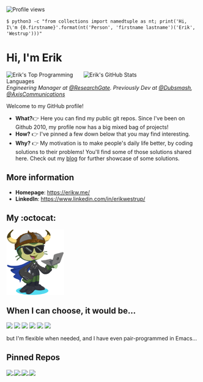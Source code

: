 ![Profile views](https://gpvc.arturio.dev/erikw)
```console
$ python3 -c "from collections import namedtuple as nt; print('Hi, I\'m {0.firstname}'.format(nt('Person', 'firstname lastname')('Erik', 'Westrup')))" 
```
# Hi, I'm Erik
<a href="https://github.com/erikw" title="Erik's GitHub Stats">
<img src="https://github-readme-stats.vercel.app/api?username=erikw&count_private=true&show_icons=true&theme=radical&custom_title=Erik%27s%20GitHub%20Stats" title="Erik's GitHub Stats" align="right" width="60%" alt="Erik's GitHub Stats" />
<img src="https://github-readme-stats.vercel.app/api/top-langs?username=erikw&layout=compact&langs_count=10&hide=html&custom_title=Erik%27s%20Top%20Languages&theme=radical" title="Erik's Top Programming Languages" align="right" width="40%" alt="Erik's Top Programming Languages" />
</a>

*Engineering Manager at [@ResearchGate](https://github.com/researchgate). Previously Dev at [@Dubsmash](https://github.com/dubsmash), [@AxisCommunications](https://github.com/AxisCommunications)*

Welcome to my GitHub profile!

* **What?**:point_right: Here you can find my public git repos. Since I've been on Github 2010, my profile now has a big mixed bag of projects!
* **How?** :point_right: I've pinned a few down below that you may find interesting.
* **Why?** :point_right: My motivation is to make people's daily life better, by coding solutions to their problems! You'll find some of those solutions shared here. Check out my [blog](https://erikw.me/blog) for further showcase of some solutions.



## More information

- **Homepage**: <https://erikw.me/>
- **LinkedIn**: <https://www.linkedin.com/in/erikwestrup/>


## My :octocat:
<a href="https://myoctocat.com/">
  <img align="center" src="/erik_octocat.png" width="30%" alt="My OctoCat" />
</a>

## When I can choose, it would be...
<!-- Logos from https://github.com/simple-icons/simple-icons/blob/develop/slugs.md -->
![](https://img.shields.io/badge/OS-Linux/macOS-informational?style=flat&color=2bbc8a&logo=archlinux)
![](https://img.shields.io/badge/Editor-vim-informational?style=flat&&color=2bbc8a&logo=vim)
![](https://img.shields.io/badge/Programming%20Language-Best%201%204%20the%20job-informational?style=flat&&color=2bbc8a&logo=pastebin)
![](https://img.shields.io/badge/Code%20Review-Gerrit-informational?style=flat&&color=2bbc8a&logo=gerrit)
![](https://img.shields.io/badge/Indentation-\\t-informational?style=flat&&color=2bbc8a&logo=awesomelists)
![](https://img.shields.io/badge/Music-Electronic-informational?style=flat&&color=2bbc8a&logo=applemusic)

but I'm flexible when needed, and I have even pair-programmed in Emacs...

## Pinned Repos
<a href="https://github.com/erikw/tmux-powerline">
  <img align="center" src="https://github-readme-stats.vercel.app/api/pin/?username=erikw&repo=tmux-powerline" />
</a>
<a href="https://github.com/erikw/dotfiles">
  <img align="center" src="https://github-readme-stats.vercel.app/api/pin/?username=erikw&repo=dotfiles" />
</a>
<a href="https://github.com/erikw/restic-systemd-automatic-backup">
  <img align="center" src="https://github-readme-stats.vercel.app/api/pin/?username=erikw&repo=restic-systemd-automatic-backup" />
</a>
<a href="https://github.com/erikw/jekyll-google_search_console_verification_file">
  <img align="center" src="https://github-readme-stats.vercel.app/api/pin/?username=erikw&repo=jekyll-google_search_console_verification_file" />
</a>
